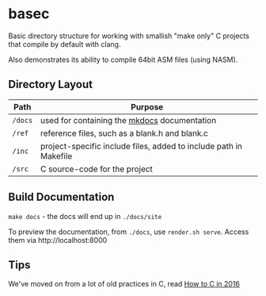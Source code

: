 # basec
Basic directory structure for working with smallish "make only" C projects that compile by default with clang.

Also demonstrates its ability to compile 64bit ASM files (using NASM).


## Directory Layout
| Path | Purpose |
|------|---------|
| `/docs` | used for containing the [mkdocs](http://www.mkdocs.org) documentation |
| `/ref` | reference files, such as a blank.h and blank.c |
| `/inc` | project-specific include files, added to include path in Makefile |
| `/src` | C source-code for the project |

## Build Documentation

`make docs` - the docs will end up in `./docs/site`

To preview the documentation, from `./docs`, use `render.sh serve`. Access them via http://localhost:8000

## Tips
We've moved on from a lot of old practices in C, read [How to C in 2016](https://matt.sh/howto-c)
